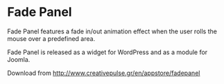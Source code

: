 Fade Panel
==========

Fade Panel features a fade in/out animation effect when the user rolls the mouse over a predefined area.

Fade Panel is released as a widget for WordPress and as a module for Joomla.

Download from http://www.creativepulse.gr/en/appstore/fadepanel
